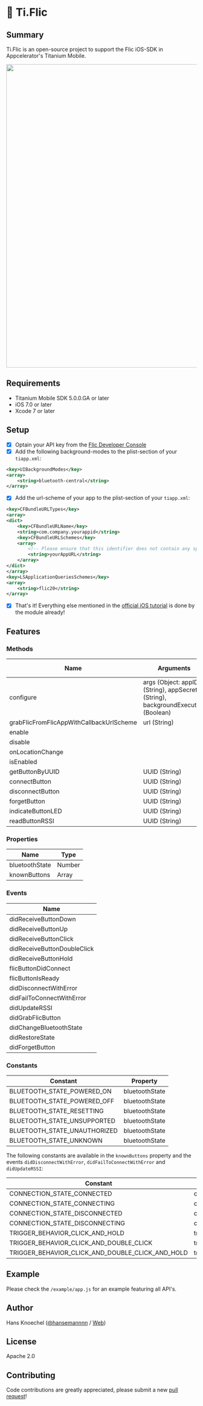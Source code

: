 # 🔘 Ti.Flic

 Summary
---------------
Ti.Flic is an open-source project to support the Flic iOS-SDK in Appcelerator's Titanium Mobile. 

<img width="800" src="https://abload.de/img/flic-buttonsxrswu.png">

## Requirements
- Titanium Mobile SDK 5.0.0.GA or later
- iOS 7.0 or later
- Xcode 7 or later

## Setup
- [x] Optain your API key from the [Flic Developer Console](https://partners.flic.io/partners/developers/credentials)
- [x] Add the following background-modes to the plist-section of your `tiapp.xml`:

```xml
<key>UIBackgroundModes</key>
<array>
    <string>bluetooth-central</string>
</array>
```

- [x] Add the url-scheme of your app to the plist-section of your `tiapp.xml`:
```xml
<key>CFBundleURLTypes</key>
<array>
<dict>
    <key>CFBundleURLName</key>
    <string>com.company.yourappid</string>
    <key>CFBundleURLSchemes</key>
    <array>
        <!-- Please ensure that this identifier does not contain any special characters -->
        <string>yourAppURL</string>
    </array>
</dict>
</array>
<key>LSApplicationQueriesSchemes</key>
<array>
    <string>flic20</string>
</array>
```
- [x] That's it! Everything else mentioned in the [official iOS tutorial](https://partners.flic.io/partners/developers/ios-tutorial) is done by the module already!

## Features
### Methods

| Name | Arguments | Return Type |
|------|-----------|-------------|
| configure | args (Object: appID (String), appSecret (String), backgroundExecution (Boolean) |  |
| grabFlicFromFlicAppWithCallbackUrlScheme | url (String) |  |
| enable |  |  |
| disable |  |  |
| onLocationChange |  |  |
| isEnabled |  | Boolean |
| getButtonByUUID | UUID (String) | Object |
| connectButton | UUID (String) |  |
| disconnectButton | UUID (String) |  |
| forgetButton | UUID (String) |  |
| indicateButtonLED | UUID (String) |  |
| readButtonRSSI | UUID (String) |  |

### Properties

| Name | Type |
|------|------|
| bluetoothState | Number |
| knownButtons | Array |

### Events

| Name |
|------|
| didReceiveButtonDown |
| didReceiveButtonUp |
| didReceiveButtonClick |
| didReceiveButtonDoubleClick |
| didReceiveButtonHold |
| flicButtonDidConnect |
| flicButtonIsReady |
| didDisconnectWithError |
| didFailToConnectWithError |
| didUpdateRSSI |
| didGrabFlicButton |
| didChangeBluetoothState |
| didRestoreState |
| didForgetButton |

### Constants

| Constant | Property |
|----------|----------|
| BLUETOOTH_STATE_POWERED_ON | bluetoothState |
| BLUETOOTH_STATE_POWERED_OFF | bluetoothState |
| BLUETOOTH_STATE_RESETTING | bluetoothState |
| BLUETOOTH_STATE_UNSUPPORTED | bluetoothState |
| BLUETOOTH_STATE_UNAUTHORIZED | bluetoothState |
| BLUETOOTH_STATE_UNKNOWN | bluetoothState |

The following constants are available in the `knownButtons` property and the 
events `didDisconnectWithError`, `didFailToConnectWithError` and `didUpdateRSSI`:

| Constant | Property |
|----------|----------|
| CONNECTION_STATE_CONNECTED | connectionState |
| CONNECTION_STATE_CONNECTING | connectionState |
| CONNECTION_STATE_DISCONNECTED | connectionState |
| CONNECTION_STATE_DISCONNECTING | connectionState |
| TRIGGER_BEHAVIOR_CLICK_AND_HOLD | triggerBehavior |
| TRIGGER_BEHAVIOR_CLICK_AND_DOUBLE_CLICK | triggerBehavior |
| TRIGGER_BEHAVIOR_CLICK_AND_DOUBLE_CLICK_AND_HOLD | triggerBehavior |

## Example
Please check the `/example/app.js` for an example featuring all API's.

## Author
Hans Knoechel ([@hansemannnn](https://twitter.com/hansemannnn) / [Web](http://hans-knoechel.de))

## License
Apache 2.0

## Contributing
Code contributions are greatly appreciated, please submit a new [pull request](https://github.com/hansemannn/ti.flic/pull/new/master)!
